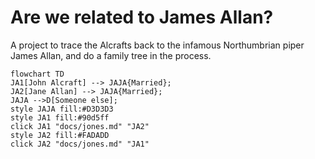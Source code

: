 # Are we related to James Allan?

A project to trace the Alcrafts back to the infamous Northumbrian piper James Allan, and do a family tree in the process.


``` mermaid
flowchart TD  
JA1[John Alcraft] --> JAJA{Married};
JA2[Jane Allan] --> JAJA{Married};  
JAJA -->D[Someone else];  
style JAJA fill:#D3D3D3
style JA1 fill:#90d5ff
click JA1 "docs/jones.md" "JA2"
style JA2 fill:#FADADD
click JA2 "docs/jones.md" "JA1"


```
